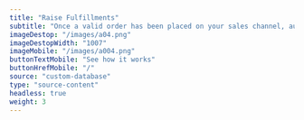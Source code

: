 ```yaml
---
title: "Raise Fulfillments"
subtitle: "Once a valid order has been placed on your sales channel, automatically notify one of our supported fulfillment partners to fulfill."
imageDestop: "/images/a04.png"
imageDestopWidth: "1007"
imageMobile: "/images/a004.png"
buttonTextMobile: "See how it works"
buttonHrefMobile: "/" 
source: "custom-database"
type: "source-content"
headless: true
weight: 3
---
```

